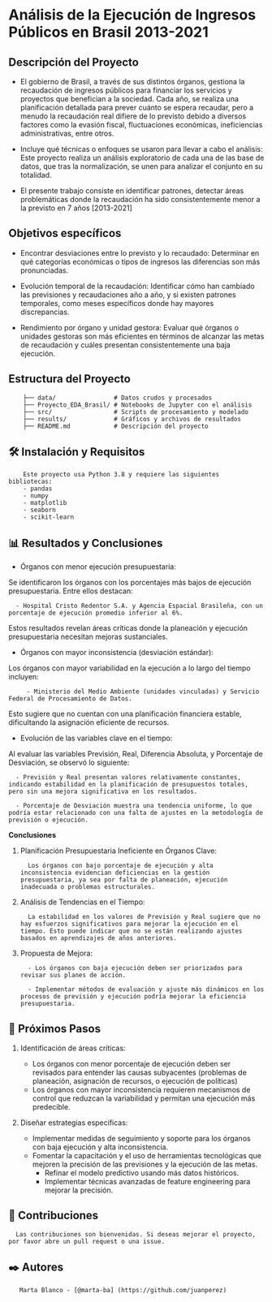 
# **Análisis de la Ejecución de Ingresos Públicos en Brasil 2013-2021**



## **Descripción del Proyecto** 

   - El gobierno de Brasil, a través de sus distintos órganos, gestiona la recaudación de ingresos públicos para financiar los servicios y proyectos que benefician a la sociedad. Cada año, se realiza una planificación detallada para prever cuánto se espera recaudar, pero a menudo la recaudación real difiere de lo previsto debido a diversos factores como la evasión fiscal, fluctuaciones económicas, ineficiencias administrativas, entre otros.

   - Incluye qué técnicas o enfoques se usaron para llevar a cabo el análisis:   Este proyecto realiza un análisis exploratorio de cada una de las base de datos, que tras la normalización, se unen para analizar el conjunto en su totalidad.

   - El presente trabajo consiste en identificar patrones, detectar áreas problemáticas donde la recaudación ha sido consistentemente menor a la previsto en 7 años [2013-2021]



## **Objetivos específicos**

- Encontrar desviaciones entre lo previsto y lo recaudado: Determinar en qué categorías económicas o tipos de ingresos las diferencias son más pronunciadas.

- Evolución temporal de la recaudación: Identificar cómo han cambiado las previsiones y recaudaciones año a año, y si existen patrones temporales, como meses específicos donde hay mayores discrepancias.

- Rendimiento por órgano y unidad gestora: Evaluar qué órganos o unidades gestoras son más eficientes en términos de alcanzar las metas de recaudación y cuáles presentan consistentemente una baja ejecución.


## **Estructura del Proyecto**

        
        ├── data/                # Datos crudos y procesados
        ├── Proyecto_EDA_Brasil/ # Notebooks de Jupyter con el análisis
        ├── src/                 # Scripts de procesamiento y modelado
        ├── results/             # Gráficos y archivos de resultados
        ├── README.md            # Descripción del proyecto
        

## 🛠️ Instalación y Requisitos
        Este proyecto usa Python 3.8 y requiere las siguientes bibliotecas:
        - pandas
        - numpy
        - matplotlib
        - seaborn
        - scikit-learn



## 📊 Resultados y Conclusiones

- Órganos con menor ejecución presupuestaria:

Se identificaron los órganos con los porcentajes más bajos de ejecución presupuestaria. Entre ellos destacan:
      
      - Hospital Cristo Redentor S.A. y Agencia Espacial Brasileña, con un porcentaje de ejecución promedio inferior al 6%.

Estos resultados revelan áreas críticas donde la planeación y ejecución presupuestaria necesitan mejoras sustanciales.

- Órganos con mayor inconsistencia (desviación estándar):

Los órganos con mayor variabilidad en la ejecución a lo largo del tiempo incluyen:
         
         - Ministerio del Medio Ambiente (unidades vinculadas) y Servicio Federal de Procesamiento de Datos.

Esto sugiere que no cuentan con una planificación financiera estable, dificultando la asignación eficiente de recursos.


- Evolución de las variables clave en el tiempo:

Al evaluar las variables Previsión, Real, Diferencia Absoluta, y Porcentaje de Desviación, se observó lo siguiente:

      - Previsión y Real presentan valores relativamente constantes, indicando estabilidad en la planificación de presupuestos totales, pero sin una mejora significativa en los resultados.

      - Porcentaje de Desviación muestra una tendencia uniforme, lo que podría estar relacionado con una falta de ajustes en la metodología de previsión o ejecución.


**Conclusiones**

1. Planificación Presupuestaria Ineficiente en Órganos Clave:

         Los órganos con bajo porcentaje de ejecución y alta inconsistencia evidencian deficiencias en la gestión presupuestaria, ya sea por falta de planeación, ejecución inadecuada o problemas estructurales.

2. Análisis de Tendencias en el Tiempo:

         La estabilidad en los valores de Previsión y Real sugiere que no hay esfuerzos significativos para mejorar la ejecución en el tiempo. Esto puede indicar que no se están realizando ajustes basados en aprendizajes de años anteriores.

3. Propuesta de Mejora:

         - Los órganos con baja ejecución deben ser priorizados para revisar sus planes de acción.
         
         - Implementar métodos de evaluación y ajuste más dinámicos en los procesos de previsión y ejecución podría mejorar la eficiencia presupuestaria.



 ## 🔄 Próximos Pasos
   
   1. Identificación de áreas críticas:
       - Los órganos con menor porcentaje de ejecución deben ser revisados para entender las causas subyacentes (problemas de planeación, asignación de recursos, o ejecución de políticas)  
       - Los órganos con mayor inconsistencia requieren mecanismos de control que reduzcan la variabilidad y permitan una ejecución más predecible.
  

   2. Diseñar estrategias específicas:

      - Implementar medidas de seguimiento y soporte para los órganos con baja ejecución y alta inconsistencia.
      - Fomentar la capacitación y el uso de herramientas tecnológicas que mejoren la precisión de las previsiones y la ejecución de las metas.
        - Refinar el modelo predictivo usando más datos históricos.
        - Implementar técnicas avanzadas de feature engineering para mejorar la precisión.
        

 ## 🤝 Contribuciones
      Las contribuciones son bienvenidas. Si deseas mejorar el proyecto, por favor abre un pull request o una issue.
      
 ## ✒️ Autores
       Marta Blanco - [@marta-ba] (https://github.com/juanperez)
        
